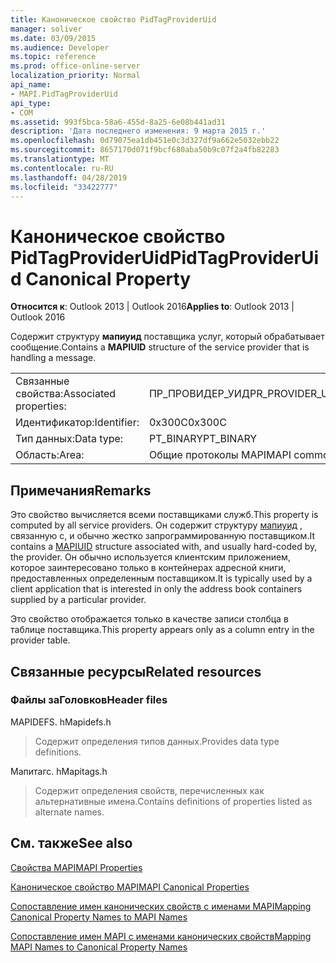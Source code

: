 ```yaml
---
title: Каноническое свойство PidTagProviderUid
manager: soliver
ms.date: 03/09/2015
ms.audience: Developer
ms.topic: reference
ms.prod: office-online-server
localization_priority: Normal
api_name:
- MAPI.PidTagProviderUid
api_type:
- COM
ms.assetid: 993f5bca-58a6-455d-8a25-6e08b441ad31
description: 'Дата последнего изменения: 9 марта 2015 г.'
ms.openlocfilehash: 0d79075ea1db451e0c3d327df9a662e5032ebb22
ms.sourcegitcommit: 8657170d071f9bcf680aba50b9c07f2a4fb82283
ms.translationtype: MT
ms.contentlocale: ru-RU
ms.lasthandoff: 04/28/2019
ms.locfileid: "33422777"
---
```

# <a name="pidtagprovideruid-canonical-property"></a><span data-ttu-id="2554f-103">Каноническое свойство PidTagProviderUid</span><span class="sxs-lookup"><span data-stu-id="2554f-103">PidTagProviderUid Canonical Property</span></span>

  
  
<span data-ttu-id="2554f-104">**Относится к**: Outlook 2013 | Outlook 2016</span><span class="sxs-lookup"><span data-stu-id="2554f-104">**Applies to**: Outlook 2013 | Outlook 2016</span></span> 
  
<span data-ttu-id="2554f-105">Содержит структуру **мапиуид** поставщика услуг, который обрабатывает сообщение.</span><span class="sxs-lookup"><span data-stu-id="2554f-105">Contains a **MAPIUID** structure of the service provider that is handling a message.</span></span> 
  
|||
|:-----|:-----|
|<span data-ttu-id="2554f-106">Связанные свойства:</span><span class="sxs-lookup"><span data-stu-id="2554f-106">Associated properties:</span></span>  <br/> |<span data-ttu-id="2554f-107">ПР_ПРОВИДЕР_УИД</span><span class="sxs-lookup"><span data-stu-id="2554f-107">PR_PROVIDER_UID</span></span>  <br/> |
|<span data-ttu-id="2554f-108">Идентификатор:</span><span class="sxs-lookup"><span data-stu-id="2554f-108">Identifier:</span></span>  <br/> |<span data-ttu-id="2554f-109">0x300C</span><span class="sxs-lookup"><span data-stu-id="2554f-109">0x300C</span></span>  <br/> |
|<span data-ttu-id="2554f-110">Тип данных:</span><span class="sxs-lookup"><span data-stu-id="2554f-110">Data type:</span></span>  <br/> |<span data-ttu-id="2554f-111">PT_BINARY</span><span class="sxs-lookup"><span data-stu-id="2554f-111">PT_BINARY</span></span>  <br/> |
|<span data-ttu-id="2554f-112">Область:</span><span class="sxs-lookup"><span data-stu-id="2554f-112">Area:</span></span>  <br/> |<span data-ttu-id="2554f-113">Общие протоколы MAPI</span><span class="sxs-lookup"><span data-stu-id="2554f-113">MAPI common</span></span>  <br/> |
   
## <a name="remarks"></a><span data-ttu-id="2554f-114">Примечания</span><span class="sxs-lookup"><span data-stu-id="2554f-114">Remarks</span></span>

<span data-ttu-id="2554f-115">Это свойство вычисляется всеми поставщиками служб.</span><span class="sxs-lookup"><span data-stu-id="2554f-115">This property is computed by all service providers.</span></span> <span data-ttu-id="2554f-116">Он содержит структуру [мапиуид](mapiuid.md) , связанную с, и обычно жестко запрограммированную поставщиком.</span><span class="sxs-lookup"><span data-stu-id="2554f-116">It contains a [MAPIUID](mapiuid.md) structure associated with, and usually hard-coded by, the provider.</span></span> <span data-ttu-id="2554f-117">Он обычно используется клиентским приложением, которое заинтересовано только в контейнерах адресной книги, предоставленных определенным поставщиком.</span><span class="sxs-lookup"><span data-stu-id="2554f-117">It is typically used by a client application that is interested in only the address book containers supplied by a particular provider.</span></span> 
  
<span data-ttu-id="2554f-118">Это свойство отображается только в качестве записи столбца в таблице поставщика.</span><span class="sxs-lookup"><span data-stu-id="2554f-118">This property appears only as a column entry in the provider table.</span></span>
  
## <a name="related-resources"></a><span data-ttu-id="2554f-119">Связанные ресурсы</span><span class="sxs-lookup"><span data-stu-id="2554f-119">Related resources</span></span>

### <a name="header-files"></a><span data-ttu-id="2554f-120">Файлы заГоловков</span><span class="sxs-lookup"><span data-stu-id="2554f-120">Header files</span></span>

<span data-ttu-id="2554f-121">MAPIDEFS. h</span><span class="sxs-lookup"><span data-stu-id="2554f-121">Mapidefs.h</span></span>
  
> <span data-ttu-id="2554f-122">Содержит определения типов данных.</span><span class="sxs-lookup"><span data-stu-id="2554f-122">Provides data type definitions.</span></span>
    
<span data-ttu-id="2554f-123">Мапитагс. h</span><span class="sxs-lookup"><span data-stu-id="2554f-123">Mapitags.h</span></span>
  
> <span data-ttu-id="2554f-124">Содержит определения свойств, перечисленных как альтернативные имена.</span><span class="sxs-lookup"><span data-stu-id="2554f-124">Contains definitions of properties listed as alternate names.</span></span>
    
## <a name="see-also"></a><span data-ttu-id="2554f-125">См. также</span><span class="sxs-lookup"><span data-stu-id="2554f-125">See also</span></span>



[<span data-ttu-id="2554f-126">Свойства MAPI</span><span class="sxs-lookup"><span data-stu-id="2554f-126">MAPI Properties</span></span>](mapi-properties.md)
  
[<span data-ttu-id="2554f-127">Каноническое свойство MAPI</span><span class="sxs-lookup"><span data-stu-id="2554f-127">MAPI Canonical Properties</span></span>](mapi-canonical-properties.md)
  
[<span data-ttu-id="2554f-128">Сопоставление имен канонических свойств с именами MAPI</span><span class="sxs-lookup"><span data-stu-id="2554f-128">Mapping Canonical Property Names to MAPI Names</span></span>](mapping-canonical-property-names-to-mapi-names.md)
  
[<span data-ttu-id="2554f-129">Сопоставление имен MAPI с именами канонических свойств</span><span class="sxs-lookup"><span data-stu-id="2554f-129">Mapping MAPI Names to Canonical Property Names</span></span>](mapping-mapi-names-to-canonical-property-names.md)


